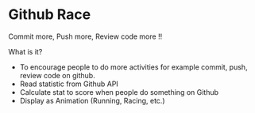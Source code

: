 # Github Race
Commit more, Push more, Review code more !!


What is it? 
- To encourage people to do more activities for example commit, push, review code on github.
- Read statistic from Github API
- Calculate stat to score when people do something on Github
- Display as Animation (Running, Racing, etc.)
